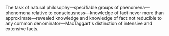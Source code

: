 The task of natural philosophy—specifiable groups of phenomena—phenomena relative to consciousness—knowledge of fact never more than approximate—revealed knowledge and knowledge of fact not reducible to any common denominator—MacTaggart's distinction of intensive and extensive facts.